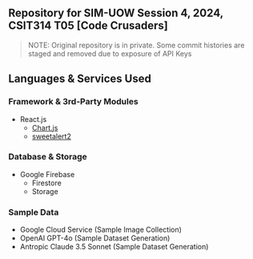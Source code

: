 ## Repository for SIM-UOW Session 4, 2024, CSIT314 T05 [Code Crusaders]

> NOTE: Original repository is in private. Some commit histories are staged and removed due to exposure of API Keys

## Languages & Services Used
### Framework & 3rd-Party Modules
* React.js
  * [Chart.js](https://github.com/chartjs/Chart.js)
  * [sweetalert2](https://github.com/sweetalert2/sweetalert2)
### Database & Storage
* Google Firebase
  * Firestore
  * Storage
### Sample Data
* Google Cloud Service (Sample Image Collection)
* OpenAI GPT-4o (Sample Dataset Generation)
* Antropic Claude 3.5 Sonnet (Sample Dataset Generation)
